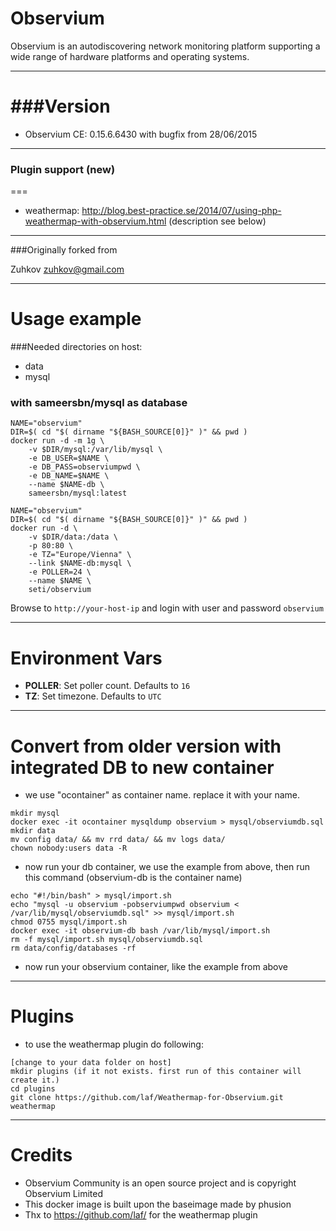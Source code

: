 Observium
====

Observium is an autodiscovering network monitoring platform supporting a wide range of hardware platforms and operating systems.

---
###Version
===
- Observium CE: 0.15.6.6430 with bugfix from 28/06/2015

---
### Plugin support (new)
===
- weathermap: http://blog.best-practice.se/2014/07/using-php-weathermap-with-observium.html (description see below)

---
###Originally forked from

Zuhkov <zuhkov@gmail.com>

---
Usage example
===
###Needed directories on host:
- data
- mysql

### with sameersbn/mysql as database

```
NAME="observium"
DIR=$( cd "$( dirname "${BASH_SOURCE[0]}" )" && pwd )
docker run -d -m 1g \
	-v $DIR/mysql:/var/lib/mysql \
	-e DB_USER=$NAME \
	-e DB_PASS=observiumpwd \
	-e DB_NAME=$NAME \
	--name $NAME-db \
	sameersbn/mysql:latest
```

```
NAME="observium"
DIR=$( cd "$( dirname "${BASH_SOURCE[0]}" )" && pwd )
docker run -d \
	-v $DIR/data:/data \
	-p 80:80 \
	-e TZ="Europe/Vienna" \
	--link $NAME-db:mysql \
	-e POLLER=24 \
	--name $NAME \
	seti/observium
```

Browse to ```http://your-host-ip``` and login with user and password `observium`

---
Environment Vars
===
- **POLLER**: Set poller count. Defaults to `16`
- **TZ**: Set timezone. Defaults to `UTC`

---
Convert from older version with integrated DB to new container
===
- we use "ocontainer" as container name. replace it with your name.

```
mkdir mysql
docker exec -it ocontainer mysqldump observium > mysql/observiumdb.sql
mkdir data
mv config data/ && mv rrd data/ && mv logs data/
chown nobody:users data -R
```

- now run your db container, we use the example from above, then run this command (observium-db is the container name)

```
echo "#!/bin/bash" > mysql/import.sh
echo "mysql -u observium -pobserviumpwd observium < /var/lib/mysql/observiumdb.sql" >> mysql/import.sh
chmod 0755 mysql/import.sh
docker exec -it observium-db bash /var/lib/mysql/import.sh
rm -f mysql/import.sh mysql/observiumdb.sql
rm data/config/databases -rf
```

- now run your observium container, like the example from above

---
Plugins
===
- to use the weathermap plugin do following:

```
[change to your data folder on host]
mkdir plugins (if it not exists. first run of this container will create it.)
cd plugins
git clone https://github.com/laf/Weathermap-for-Observium.git weathermap
```


---
Credits
===

- Observium Community is an open source project and is copyright Observium Limited
- This docker image is built upon the baseimage made by phusion
- Thx to https://github.com/laf/ for the weathermap plugin 
